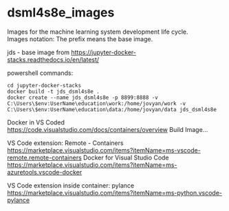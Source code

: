 # dsml4s8e_images

Images for the machine learning system development life cycle.  
Images notation: 
The prefix means the base image.

jds - base image from https://jupyter-docker-stacks.readthedocs.io/en/latest/

powershell commands:
```
cd jupyter-docker-stacks
docker build -t jds_dsml4s8e .  
docker create --name jds_dsml4s8e -p 8899:8888 -v C:\Users\$env:UserName\education\work:/home/jovyan/work -v C:\Users\$env:UserName\education\data:/home/jovyan/data jds_dsml4s8e 
```

Docker in VS Coded
https://code.visualstudio.com/docs/containers/overview 
Build Image...

VS Code extension:
Remote - Containers https://marketplace.visualstudio.com/items?itemName=ms-vscode-remote.remote-containers
Docker for Visual Studio Code https://marketplace.visualstudio.com/items?itemName=ms-azuretools.vscode-docker

VS Code extension inside container:
pylance https://marketplace.visualstudio.com/items?itemName=ms-python.vscode-pylance
